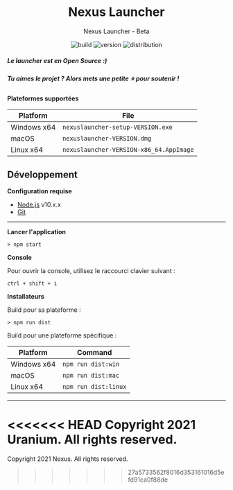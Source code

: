 <h1 align="center">Nexus Launcher</h1>

<p align="center">Nexus Launcher - Beta</p>
<p align="center">
    <img src="https://img.shields.io/badge/build-dev-red.svg?style=for-the-badge" alt="build">
    <img src="https://img.shields.io/badge/version-v0.0.1-red.svg?style=for-the-badge" alt="version"> 
    <img src="https://img.shields.io/badge/dist-windows,%20linux,%20macos-blue.svg?style=for-the-badge" alt="distribution">
</p>

##### Le launcher est en Open Source :)
##### Tu aimes le projet ? Alors mets une petite ⭐ pour soutenir !

**Plateformes supportées**

| Platform | File |
| -------- | ---- |
| Windows x64 | `nexuslauncher-setup-VERSION.exe` |
| macOS | `nexuslauncher-VERSION.dmg` |
| Linux x64 | `nexuslauncher-VERSION-x86_64.AppImage` |

## Développement

**Configuration requise**

* [Node.js][nodejs] v10.x.x
* [Git][git]

---

**Lancer l'application**

```console
> npm start
```

**Console**

Pour ouvrir la console, utilisez le raccourci clavier suivant :

```console
ctrl + shift + i
```

**Installateurs**

Build pour sa plateforme :

```console
> npm run dist
```

Build pour une plateforme spécifique :

| Platform    | Command              |
| ----------- | -------------------- |
| Windows x64 | `npm run dist:win`   |
| macOS       | `npm run dist:mac`   |
| Linux x64   | `npm run dist:linux` |

---
<<<<<<< HEAD
Copyright 2021 Uranium. All rights reserved.
=======
Copyright 2021 Nexus. All rights reserved.
>>>>>>> 27a5733562f8016d353161016d5efd91ca0f88de

[nodejs]: https://nodejs.org/fr/ 'Node.js'
[git]: https://git-scm.com/ 'Git'
